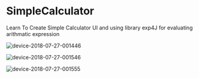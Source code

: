 # SimpleCalculator
Learn To Create Simple Calculator UI and using library exp4J for evaluating arithmatic expression

![device-2018-07-27-001446](https://user-images.githubusercontent.com/31538507/43307231-81c5db48-9132-11e8-900d-ff0c9a761595.png)

![device-2018-07-27-001546](https://user-images.githubusercontent.com/31538507/43307232-81f9af9a-9132-11e8-9b96-4febe7a9f82b.png)

![device-2018-07-27-001555](https://user-images.githubusercontent.com/31538507/43307233-822e8454-9132-11e8-9319-827ec0212db6.png)

